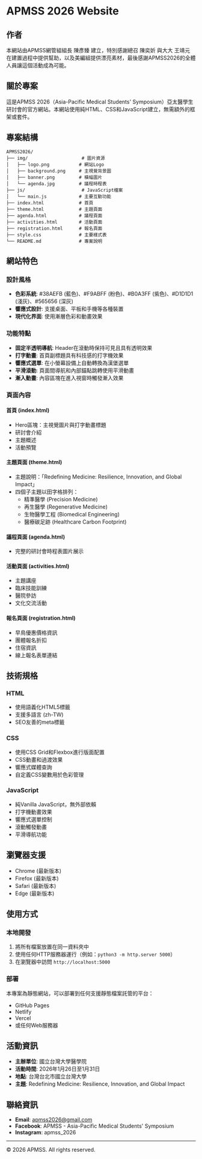 # APMSS 2026 Website

## 作者
本網站由APMSS網管組組長 陳彥臻 建立，特別感謝總召 陳奕妡 與大大 王靖元 在建置過程中提供幫助，以及美編組提供漂亮素材，最後感謝APMSS2026的全體人員讓這個活動成為可能。

## 關於專案
這是APMSS 2026（Asia-Pacific Medical Students' Symposium）亞太醫學生研討會的官方網站。本網站使用純HTML、CSS和JavaScript建立，無需額外的框架或套件。

## 專案結構
```
APMSS2026/
├── img/                    # 圖片資源
│   ├── logo.png           # 網站Logo
│   ├── background.png     # 主視覺背景圖
│   ├── banner.png         # 橫幅圖片
│   └── agenda.jpg         # 議程時程表
├── js/                     # JavaScript檔案
│   └── main.js            # 主要互動功能
├── index.html             # 首頁
├── theme.html             # 主題頁面
├── agenda.html            # 議程頁面
├── activities.html        # 活動頁面
├── registration.html      # 報名頁面
├── style.css              # 主要樣式表
└── README.md              # 專案說明
```

## 網站特色

### 設計風格
- **色彩系統**: #38AEFB (藍色)、#F9ABFF (粉色)、#B0A3FF (紫色)、#D1D1D1 (淺灰)、#565656 (深灰)
- **響應式設計**: 支援桌面、平板和手機等各種裝置
- **現代化界面**: 使用漸層色彩和動畫效果

### 功能特點
- **固定半透明導航**: Header在滾動時保持可見且具有透明效果
- **打字動畫**: 首頁副標題具有科技感的打字機效果
- **響應式選單**: 在小螢幕設備上自動轉換為漢堡選單
- **平滑滾動**: 頁面間導航和內部錨點跳轉使用平滑動畫
- **漸入動畫**: 內容區塊在進入視窗時觸發漸入效果

### 頁面內容

#### 首頁 (index.html)
- Hero區塊：主視覺圖片與打字動畫標題
- 研討會介紹
- 主題概述
- 活動預覽

#### 主題頁面 (theme.html)  
- 主題說明：「Redefining Medicine: Resilience, Innovation, and Global Impact」
- 四個子主題以田字格排列：
  - 精準醫學 (Precision Medicine)
  - 再生醫學 (Regenerative Medicine)
  - 生物醫學工程 (Biomedical Engineering)
  - 醫療碳足跡 (Healthcare Carbon Footprint)

#### 議程頁面 (agenda.html)
- 完整的研討會時程表圖片展示

#### 活動頁面 (activities.html)
- 主題講座
- 臨床技能訓練
- 醫院參訪
- 文化交流活動

#### 報名頁面 (registration.html)
- 早鳥優惠價格資訊
- 團體報名折扣
- 住宿資訊
- 線上報名表單連結

## 技術規格

### HTML
- 使用語義化HTML5標籤
- 支援多語言 (zh-TW)
- SEO友善的meta標籤

### CSS
- 使用CSS Grid和Flexbox進行版面配置
- CSS動畫和過渡效果
- 響應式媒體查詢
- 自定義CSS變數用於色彩管理

### JavaScript
- 純Vanilla JavaScript，無外部依賴
- 打字機動畫效果
- 響應式選單控制
- 滾動觸發動畫
- 平滑導航功能

## 瀏覽器支援
- Chrome (最新版本)
- Firefox (最新版本)
- Safari (最新版本)
- Edge (最新版本)

## 使用方式

### 本地開發
1. 將所有檔案放置在同一資料夾中
2. 使用任何HTTP服務器運行（例如：`python3 -m http.server 5000`）
3. 在瀏覽器中訪問 `http://localhost:5000`

### 部署
本專案為靜態網站，可以部署到任何支援靜態檔案託管的平台：
- GitHub Pages
- Netlify  
- Vercel
- 或任何Web服務器

## 活動資訊
- **主辦單位**: 國立台灣大學醫學院
- **活動時間**: 2026年1月26日至1月31日
- **地點**: 台灣台北市國立台灣大學
- **主題**: Redefining Medicine: Resilience, Innovation, and Global Impact

## 聯絡資訊
- **Email**: apmss2026@gmail.com
- **Facebook**: APMSS - Asia-Pacific Medical Students' Symposium
- **Instagram**: apmss_2026

---
© 2026 APMSS. All rights reserved.